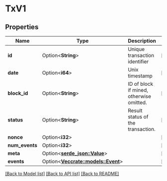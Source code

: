 # TxV1

## Properties

Name | Type | Description | Notes
------------ | ------------- | ------------- | -------------
**id** | Option<**String**> | Unique transaction identifier | [optional]
**date** | Option<**i64**> | Unix timestamp | [optional]
**block_id** | Option<**String**> | ID of block if mined, otherwise omitted. | [optional]
**status** | Option<**String**> | Result status of the transaction. | [optional]
**nonce** | Option<**i32**> |  | [optional]
**num_events** | Option<**i32**> |  | [optional]
**meta** | Option<[**serde_json::Value**](.md)> |  | [optional]
**events** | Option<[**Vec<crate::models::Event>**](Event.md)> |  | [optional]

[[Back to Model list]](../README.md#documentation-for-models) [[Back to API list]](../README.md#documentation-for-api-endpoints) [[Back to README]](../README.md)


